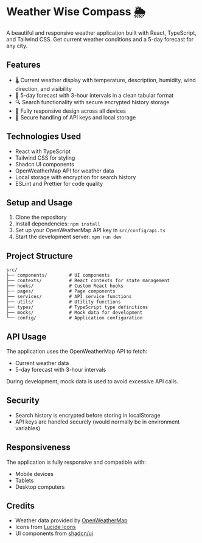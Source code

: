 
# Weather Wise Compass 🌦️

A beautiful and responsive weather application built with React, TypeScript, and Tailwind CSS. Get current weather conditions and a 5-day forecast for any city.

## Features

- 🌡️ Current weather display with temperature, description, humidity, wind direction, and visibility
- 📅 5-day forecast with 3-hour intervals in a clean tabular format
- 🔍 Search functionality with secure encrypted history storage
- 📱 Fully responsive design across all devices
- 🔐 Secure handling of API keys and local storage

## Technologies Used

- React with TypeScript
- Tailwind CSS for styling
- Shadcn UI components
- OpenWeatherMap API for weather data
- Local storage with encryption for search history
- ESLint and Prettier for code quality

## Setup and Usage

1. Clone the repository
2. Install dependencies: `npm install`
3. Set up your OpenWeatherMap API key in `src/config/api.ts`
4. Start the development server: `npm run dev`

## Project Structure

```
src/
├── components/        # UI components
├── contexts/          # React contexts for state management
├── hooks/             # Custom React hooks
├── pages/             # Page components
├── services/          # API service functions
├── utils/             # Utility functions
├── types/             # TypeScript type definitions
├── mocks/             # Mock data for development
└── config/            # Application configuration
```

## API Usage

The application uses the OpenWeatherMap API to fetch:
- Current weather data
- 5-day forecast with 3-hour intervals

During development, mock data is used to avoid excessive API calls.

## Security

- Search history is encrypted before storing in localStorage
- API keys are handled securely (would normally be in environment variables)

## Responsiveness

The application is fully responsive and compatible with:
- Mobile devices
- Tablets
- Desktop computers

## Credits

- Weather data provided by [OpenWeatherMap](https://openweathermap.org/)
- Icons from [Lucide Icons](https://lucide.dev/)
- UI components from [shadcn/ui](https://ui.shadcn.com/)
